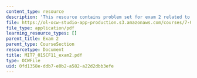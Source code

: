 ```yaml
---
content_type: resource
description: 'This resource contains problem set for exam 2 related to molecular biology. '
file: https://ol-ocw-studio-app-production.s3.amazonaws.com/courses/7-01sc-fundamentals-of-biology-fall-2011/0fd1358eddb7e0b2a582a22d2dbb3efe_MIT7_01SCF11_exam2.pdf
file_type: application/pdf
learning_resource_types: []
parent_title: Exam 2
parent_type: CourseSection
resourcetype: Document
title: MIT7_01SCF11_exam2.pdf
type: OCWFile
uid: 0fd1358e-ddb7-e0b2-a582-a22d2dbb3efe
---
```

